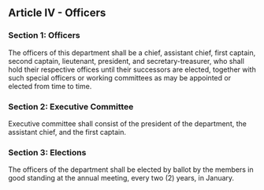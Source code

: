 ## Article IV - Officers

### Section 1: Officers

The officers of this department shall be a chief, assistant chief, first captain, second captain, lieutenant, president, and secretary-treasurer, who shall hold their respective offices until their successors are elected, together with such special officers or working committees as may be appointed or elected from time to time.

### Section 2: Executive Committee

Executive committee shall consist of the president of the department, the assistant chief, and the first captain.

### Section 3: Elections

The officers of the department shall be elected by ballot by the members in good standing at the annual meeting, every two (2) years, in January.